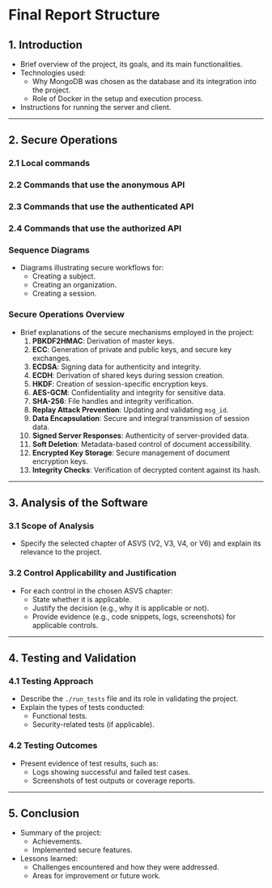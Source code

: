 # **Final Report Structure**

## **1. Introduction**
- Brief overview of the project, its goals, and its main functionalities.
- Technologies used:
  - Why MongoDB was chosen as the database and its integration into the project.
  - Role of Docker in the setup and execution process.
- Instructions for running the server and client.

---

## **2. Secure Operations**

### **2.1 Local commands**

### **2.2 Commands that use the anonymous API**

### **2.3 Commands that use the authenticated API**

### **2.4 Commands that use the authorized API**

### **Sequence Diagrams**

- Diagrams illustrating secure workflows for:
  - Creating a subject.
  - Creating an organization.
  - Creating a session.

### **Secure Operations Overview**

- Brief explanations of the secure mechanisms employed in the project:
  1. **PBKDF2HMAC**: Derivation of master keys.
  2. **ECC**: Generation of private and public keys, and secure key exchanges.
  3. **ECDSA**: Signing data for authenticity and integrity.
  4. **ECDH**: Derivation of shared keys during session creation.
  5. **HKDF**: Creation of session-specific encryption keys.
  6. **AES-GCM**: Confidentiality and integrity for sensitive data.
  7. **SHA-256**: File handles and integrity verification.
  8. **Replay Attack Prevention**: Updating and validating `msg_id`.
  9. **Data Encapsulation**: Secure and integral transmission of session data.
  10. **Signed Server Responses**: Authenticity of server-provided data.
  11. **Soft Deletion**: Metadata-based control of document accessibility.
  12. **Encrypted Key Storage**: Secure management of document encryption keys.
  13. **Integrity Checks**: Verification of decrypted content against its hash.

---

## **3. Analysis of the Software**
### **3.1 Scope of Analysis**
- Specify the selected chapter of ASVS (V2, V3, V4, or V6) and explain its relevance to the project.

### **3.2 Control Applicability and Justification**
- For each control in the chosen ASVS chapter:
  - State whether it is applicable.
  - Justify the decision (e.g., why it is applicable or not).
  - Provide evidence (e.g., code snippets, logs, screenshots) for applicable controls.

---

## **4. Testing and Validation**
### **4.1 Testing Approach**
- Describe the `./run_tests` file and its role in validating the project.
- Explain the types of tests conducted:
  - Functional tests.
  - Security-related tests (if applicable).

### **4.2 Testing Outcomes**
- Present evidence of test results, such as:
  - Logs showing successful and failed test cases.
  - Screenshots of test outputs or coverage reports.

---

## **5. Conclusion**
- Summary of the project:
  - Achievements.
  - Implemented secure features.
- Lessons learned:
  - Challenges encountered and how they were addressed.
  - Areas for improvement or future work.
